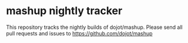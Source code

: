 # mashup nightly tracker

This repository tracks the nightly builds of dojot/mashup.
Please send all pull requests and issues to https://github.com/dojot/mashup
